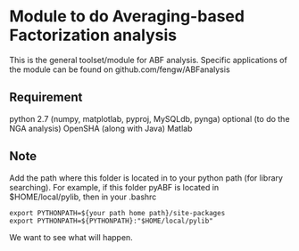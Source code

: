
# Module to do Averaging-based Factorization analysis 
This is the general toolset/module for ABF analysis.
Specific applications of the module can be found on github.com/fengw/ABFanalysis

## Requirement
python 2.7 (numpy, matplotlab, pyproj, MySQLdb, pynga)
optional (to do the NGA analysis)
OpenSHA (along with Java)
Matlab 

## Note
   Add the path where this folder is located in to your python path (for library searching). 
   For example, if this folder pyABF is located in $HOME/local/pylib, then in your .bashrc

    export PYTHONPATH=${your path home path}/site-packages 
    export PYTHONPATH=${PYTHONPATH}:"$HOME/local/pylib" 

We want to see what will happen.



